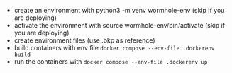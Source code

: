 * create an environment with python3 -m venv wormhole-env (skip if you are deploying)
* activate the environment with source wormhole-env/bin/activate (skip if you are deploying)
* create environment files (use .bkp as reference)
* build containers with env file `docker compose --env-file .dockerenv build`
* run the containers with `docker compose --env-file .dockerenv up`